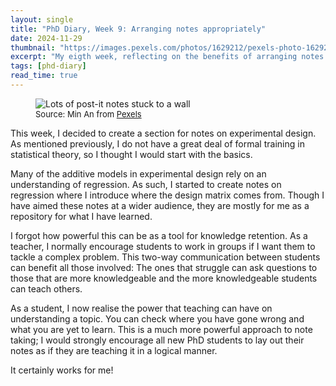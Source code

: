 ```yaml
---
layout: single
title: "PhD Diary, Week 9: Arranging notes appropriately"
date: 2024-11-29
thumbnail: "https://images.pexels.com/photos/1629212/pexels-photo-1629212.jpeg?auto=compress&cs=tinysrgb&w=1260&h=750&dpr=2"
excerpt: "My eigth week, reflecting on the benefits of arranging notes with pedagogy in mind."
tags: [phd-diary]
read_time: true
---
```

<script src="https://polyfill.io/v3/polyfill.min.js?features=es6"></script>
<script id="MathJax-script" async src="https://cdn.jsdelivr.net/npm/mathjax@3/es5/tex-mml-chtml.js"></script>
<script type="text/javascript" async
  src="https://cdnjs.cloudflare.com/ajax/libs/mathjax/2.7.7/MathJax.js?config=TeX-MML-AM_CHTML">
</script>
<figure>
  <img src="[https://images.pexels.com/photos/159711/books-bookstore-book-reading-159711.jpeg?auto=compress&cs=tinysrgb&w=1260&h=750&dpr=2](https://images.pexels.com/photos/1629212/pexels-photo-1629212.jpeg?auto=compress&cs=tinysrgb&w=1260&h=750&dpr=2)" alt="Lots of post-it notes stuck to a wall".
" title="Lots of post-it notes stuck to a wall." style="width=100%;">
  <figcaption style="font-size: small;">Source: Min An from <a href = "https://www.pexels.com/@minan1398/">Pexels</a></figcaption></figure>

This week, I decided to create a section for notes on experimental design. As mentioned previously, I do not have a great deal of formal training in statistical theory, so I thought I would start with the basics.

Many of the additive models in experimental design rely on an understanding of regression. As such, I started to create notes on regression where I introduce where the design matrix comes from. Though I have aimed these notes at a wider audience, they are mostly for me as a repository for what I have learned.

I forgot how powerful this can be as a tool for knowledge retention. As a teacher, I normally encourage students to work in groups if I want them to tackle a complex problem. This two-way communication between students can benefit all those involved: The ones that struggle can ask questions to those that are more knowledgeable and the more knowledgeable students can teach others. 

As a student, I now realise the power that teaching can have on understanding a topic. You can check where you have gone wrong and what you are yet to learn. This is a much more powerful approach to note taking; I would strongly encourage all new PhD students to lay out their notes as if they are teaching it in a logical manner.

It certainly works for me!
